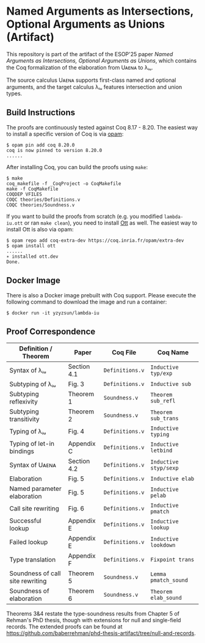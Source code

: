 # Named Arguments as Intersections, Optional Arguments as Unions (Artifact)

This repository is part of the artifact of the ESOP'25 paper *Named Arguments as Intersections, Optional Arguments as Unions*, which contains the Coq formalization of the elaboration from Uᴀᴇɴᴀ to λᵢᵤ.

The source calculus Uᴀᴇɴᴀ supports first-class named and optional arguments, and the target calculus λᵢᵤ features intersection and union types.

## Build Instructions

The proofs are continuously tested against Coq 8.17 - 8.20. The easiest way to install a specific version of Coq is via [opam](https://opam.ocaml.org/doc/Install.html):

```
$ opam pin add coq 8.20.0
coq is now pinned to version 8.20.0
......
```

After installing Coq, you can build the proofs using `make`:

```
$ make
coq_makefile -f _CoqProject -o CoqMakefile
make -f CoqMakefile
COQDEP VFILES
COQC theories/Definitions.v
COQC theories/Soundness.v
```

If you want to build the proofs from scratch (e.g. you modified `lambda-iu.ott` or ran `make clean`), you need to install [Ott](https://github.com/ott-lang/ott) as well. The easiest way to install Ott is also via opam:

```
$ opam repo add coq-extra-dev https://coq.inria.fr/opam/extra-dev
$ opam install ott
......
∗ installed ott.dev
Done.
```

## Docker Image

There is also a Docker image prebuilt with Coq support. Please execute the following command to download the image and run a container:

```
$ docker run -it yzyzsun/lambda-iu
```

## Proof Correspondence

| Definition / Theorem             | Paper       | Coq File        | Coq Name              |
| -------------------------------- | ----------- | --------------- | --------------------- |
| Syntax of λᵢᵤ                    | Section 4.1 | `Definitions.v` | `Inductive typ/exp`   |
| Subtyping of λᵢᵤ                 | Fig. 3      | `Definitions.v` | `Inductive sub`       |
| Subtyping reflexivity            | Theorem 1   | `Soundness.v`   | `Theorem sub_refl`    |
| Subtyping transitivity           | Theorem 2   | `Soundness.v`   | `Theorem sub_trans`   |
| Typing of λᵢᵤ                    | Fig. 4      | `Definitions.v` | `Inductive typing`    |
| Typing of let-in bindings        | Appendix C  | `Definitions.v` | `Inductive letbind`   |
| Syntax of Uᴀᴇɴᴀ                  | Section 4.2 | `Definitions.v` | `Inductive styp/sexp` |
| Elaboration                      | Fig. 5      | `Definitions.v` | `Inductive elab`      |
| Named parameter elaboration      | Fig. 5      | `Definitions.v` | `Inductive pelab`     |
| Call site rewriting              | Fig. 6      | `Definitions.v` | `Inductive pmatch`    |
| Successful lookup                | Appendix E  | `Definitions.v` | `Inductive lookup`    |
| Failed lookup                    | Appendix E  | `Definitions.v` | `Inductive lookdown`  |
| Type translation                 | Appendix F  | `Definitions.v` | `Fixpoint trans`      |
| Soundness of call site rewriting | Theorem 5   | `Soundness.v`   | `Lemma pmatch_sound`  |
| Soundness of elaboration         | Theorem 6   | `Soundness.v`   | `Theorem elab_sound`  |

Theorems 3&4 restate the type-soundness results from Chapter 5 of Rehman's PhD thesis, though with extensions for null and single-field records. The extended proofs can be found at <https://github.com/baberrehman/phd-thesis-artifact/tree/null-and-records>.
